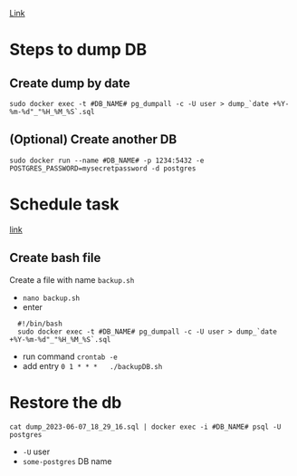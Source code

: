 [Link](https://stackoverflow.com/questions/24718706/backup-restore-a-dockerized-postgresql-database)

# Steps to dump DB
## Create dump by date
```
sudo docker exec -t #DB_NAME# pg_dumpall -c -U user > dump_`date +%Y-%m-%d"_"%H_%M_%S`.sql
```
## (Optional) Create another DB
`sudo docker run --name #DB_NAME# -p 1234:5432 -e POSTGRES_PASSWORD=mysecretpassword -d postgres`

# Schedule task
[link](https://stackoverflow.com/questions/51649484/how-to-backup-postgresql-database-automatically-on-daily-basis)
## Create bash file
Create a file with name `backup.sh`
- `nano backup.sh`
- enter 
```
  #!/bin/bash
  sudo docker exec -t #DB_NAME# pg_dumpall -c -U user > dump_`date +%Y-%m-%d"_"%H_%M_%S`.sql
```
- run command `crontab -e`
- add entry `0 1 * * *   ./backupDB.sh`

# Restore the db
`cat dump_2023-06-07_18_29_16.sql | docker exec -i #DB_NAME# psql -U postgres`
- `-U` user
- `some-postgres` DB name
